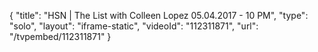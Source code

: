 {
    "title": "HSN | The List with Colleen Lopez 05.04.2017 - 10 PM",
    "type": "solo",
    "layout": "iframe-static",
    "videoId": "112311871",
    "url": "\/tvpembed\/112311871"
}